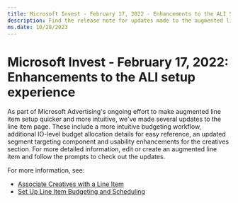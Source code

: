 ```yaml
---
title: Microsoft Invest - February 17, 2022 - Enhancements to the ALI Setup Experience
description: Find the release note for updates made to the augmented line item setup experience.
ms.date: 10/28/2023
---
```


# Microsoft Invest - February 17, 2022: Enhancements to the ALI setup experience

As part of Microsoft Advertising's ongoing effort to make augmented line item setup quicker and more intuitive, we've made several updates to the line item page. These include a more intuitive budgeting workflow, additional IO-level budget allocation details for easy reference, an updated segment targeting component and usability enhancements for the creatives section. For more detailed information, edit or create an augmented line item and follow the prompts to check out the updates.

For more information, see:

- [Associate Creatives with a Line Item](associate-creatives-with-a-line-item.md)
- [Set Up Line Item Budgeting and Scheduling](set-up-line-item-budgeting-and-scheduling.md)

